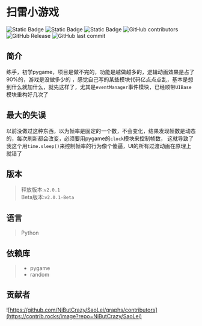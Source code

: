 # 扫雷小游戏
![Static Badge](https://img.shields.io/badge/%E8%AF%AD%E8%A8%80-python-blue?logo=python)
![Static Badge](https://img.shields.io/badge/%E5%BC%95%E6%93%8E-pygame-yellow)
![Static Badge](https://img.shields.io/badge/license-MIT-purple)
![GitHub contributors](https://img.shields.io/github/contributors/NiButCrazy/SaoLei?label=%E8%B4%A1%E7%8C%AE%E8%80%85)
![GitHub Release](https://img.shields.io/github/v/release/NiButCrazy/SaoLei?display_name=release&label=%E6%9C%80%E6%96%B0%E5%8F%91%E5%B8%83)
![GitHub last commit](https://img.shields.io/github/last-commit/NiButCrazy/SaoLei?label=%E4%B8%8A%E6%AC%A1%E6%8F%90%E4%BA%A4)


## 简介
练手，初学pygame，项目是做不完的，功能是越做越多的，逻辑动画效果是占了90%的，游戏是没做多少的
，感觉自己写的某些模块代码亿点点点乱，基本是想到什么就加什么，就先这样了，尤其是`eventManager`事件模块，已经顺带`UIBase`模块重构好几次了

## 最大的失误
以前没做过这种东西，以为帧率是固定的一个数，不会变化，结果发现帧数是动态的，每次刷新都会改变，必须要用pygame的`clock`模块来控制帧数，
这就导致了我这个用`time.sleep()`来控制帧率的行为像个傻逼，UI的所有过渡动画在原理上就错了

## 版本
>释放版本:`v2.0.1`  
>Beta版本:`v2.0.1-Beta`



## 语言
>Python

## 依赖库
>- pygame  
>- random

## 贡献者
![https://github.com/NiButCrazy/SaoLei/graphs/contributors](https://contrib.rocks/image?repo=NiButCrazy/SaoLei)